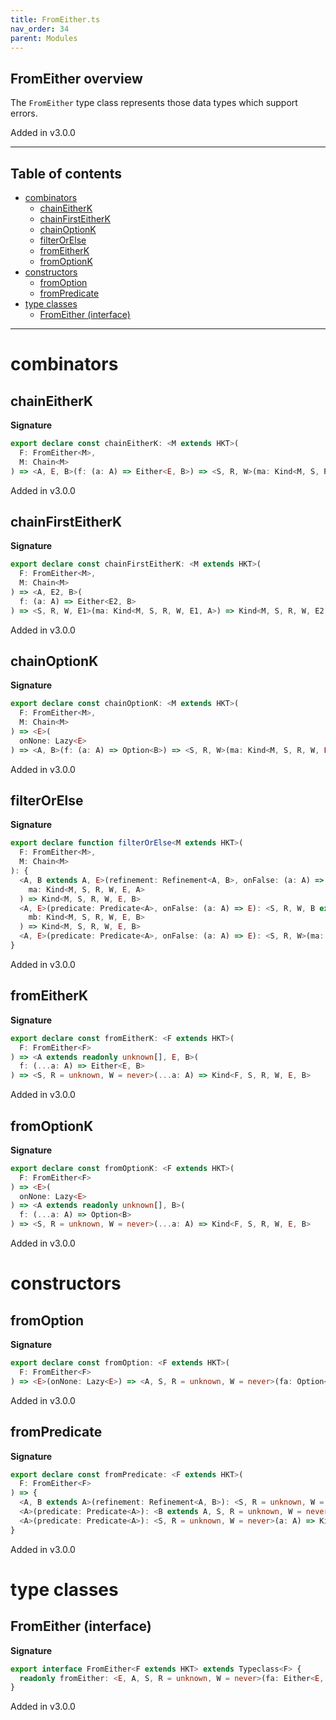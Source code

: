 ```yaml
---
title: FromEither.ts
nav_order: 34
parent: Modules
---
```


## FromEither overview

The `FromEither` type class represents those data types which support errors.

Added in v3.0.0

---

<h2 class="text-delta">Table of contents</h2>

- [combinators](#combinators)
  - [chainEitherK](#chaineitherk)
  - [chainFirstEitherK](#chainfirsteitherk)
  - [chainOptionK](#chainoptionk)
  - [filterOrElse](#filterorelse)
  - [fromEitherK](#fromeitherk)
  - [fromOptionK](#fromoptionk)
- [constructors](#constructors)
  - [fromOption](#fromoption)
  - [fromPredicate](#frompredicate)
- [type classes](#type-classes)
  - [FromEither (interface)](#fromeither-interface)

---

# combinators

## chainEitherK

**Signature**

```ts
export declare const chainEitherK: <M extends HKT>(
  F: FromEither<M>,
  M: Chain<M>
) => <A, E, B>(f: (a: A) => Either<E, B>) => <S, R, W>(ma: Kind<M, S, R, W, E, A>) => Kind<M, S, R, W, E, B>
```

Added in v3.0.0

## chainFirstEitherK

**Signature**

```ts
export declare const chainFirstEitherK: <M extends HKT>(
  F: FromEither<M>,
  M: Chain<M>
) => <A, E2, B>(
  f: (a: A) => Either<E2, B>
) => <S, R, W, E1>(ma: Kind<M, S, R, W, E1, A>) => Kind<M, S, R, W, E2 | E1, A>
```

Added in v3.0.0

## chainOptionK

**Signature**

```ts
export declare const chainOptionK: <M extends HKT>(
  F: FromEither<M>,
  M: Chain<M>
) => <E>(
  onNone: Lazy<E>
) => <A, B>(f: (a: A) => Option<B>) => <S, R, W>(ma: Kind<M, S, R, W, E, A>) => Kind<M, S, R, W, E, B>
```

Added in v3.0.0

## filterOrElse

**Signature**

```ts
export declare function filterOrElse<M extends HKT>(
  F: FromEither<M>,
  M: Chain<M>
): {
  <A, B extends A, E>(refinement: Refinement<A, B>, onFalse: (a: A) => E): <S, R, W>(
    ma: Kind<M, S, R, W, E, A>
  ) => Kind<M, S, R, W, E, B>
  <A, E>(predicate: Predicate<A>, onFalse: (a: A) => E): <S, R, W, B extends A>(
    mb: Kind<M, S, R, W, E, B>
  ) => Kind<M, S, R, W, E, B>
  <A, E>(predicate: Predicate<A>, onFalse: (a: A) => E): <S, R, W>(ma: Kind<M, S, R, W, E, A>) => Kind<M, S, R, W, E, A>
}
```

Added in v3.0.0

## fromEitherK

**Signature**

```ts
export declare const fromEitherK: <F extends HKT>(
  F: FromEither<F>
) => <A extends readonly unknown[], E, B>(
  f: (...a: A) => Either<E, B>
) => <S, R = unknown, W = never>(...a: A) => Kind<F, S, R, W, E, B>
```

Added in v3.0.0

## fromOptionK

**Signature**

```ts
export declare const fromOptionK: <F extends HKT>(
  F: FromEither<F>
) => <E>(
  onNone: Lazy<E>
) => <A extends readonly unknown[], B>(
  f: (...a: A) => Option<B>
) => <S, R = unknown, W = never>(...a: A) => Kind<F, S, R, W, E, B>
```

Added in v3.0.0

# constructors

## fromOption

**Signature**

```ts
export declare const fromOption: <F extends HKT>(
  F: FromEither<F>
) => <E>(onNone: Lazy<E>) => <A, S, R = unknown, W = never>(fa: Option<A>) => Kind<F, S, R, W, E, A>
```

Added in v3.0.0

## fromPredicate

**Signature**

```ts
export declare const fromPredicate: <F extends HKT>(
  F: FromEither<F>
) => {
  <A, B extends A>(refinement: Refinement<A, B>): <S, R = unknown, W = never>(a: A) => Kind<F, S, R, W, A, B>
  <A>(predicate: Predicate<A>): <B extends A, S, R = unknown, W = never>(b: B) => Kind<F, S, R, W, B, B>
  <A>(predicate: Predicate<A>): <S, R = unknown, W = never>(a: A) => Kind<F, S, R, W, A, A>
}
```

Added in v3.0.0

# type classes

## FromEither (interface)

**Signature**

```ts
export interface FromEither<F extends HKT> extends Typeclass<F> {
  readonly fromEither: <E, A, S, R = unknown, W = never>(fa: Either<E, A>) => Kind<F, S, R, W, E, A>
}
```

Added in v3.0.0
